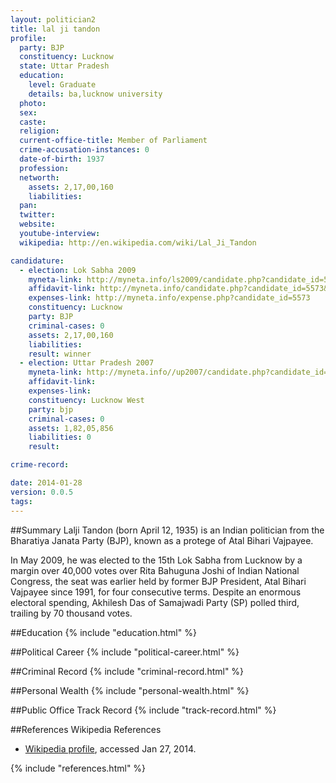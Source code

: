 ```yaml
---
layout: politician2
title: lal ji tandon
profile: 
  party: BJP
  constituency: Lucknow
  state: Uttar Pradesh
  education: 
    level: Graduate
    details: ba,lucknow university
  photo: 
  sex: 
  caste: 
  religion: 
  current-office-title: Member of Parliament
  crime-accusation-instances: 0
  date-of-birth: 1937
  profession: 
  networth: 
    assets: 2,17,00,160
    liabilities: 
  pan: 
  twitter: 
  website: 
  youtube-interview: 
  wikipedia: http://en.wikipedia.com/wiki/Lal_Ji_Tandon

candidature: 
  - election: Lok Sabha 2009
    myneta-link: http://myneta.info/ls2009/candidate.php?candidate_id=5573
    affidavit-link: http://myneta.info/candidate.php?candidate_id=5573&scan=original
    expenses-link: http://myneta.info/expense.php?candidate_id=5573
    constituency: Lucknow 
    party: BJP
    criminal-cases: 0
    assets: 2,17,00,160
    liabilities: 
    result: winner 
  - election: Uttar Pradesh 2007
    myneta-link: http://myneta.info//up2007/candidate.php?candidate_id=169
    affidavit-link: 
    expenses-link: 
    constituency: Lucknow West 
    party: bjp
    criminal-cases: 0
    assets: 1,82,05,856
    liabilities: 0
    result:  

crime-record: 

date: 2014-01-28
version: 0.0.5
tags: 
---
```

##Summary
Lalji Tandon (born April 12, 1935) is an Indian politician from the Bharatiya Janata Party (BJP), known as a protege of Atal Bihari Vajpayee.

In May 2009, he was elected to the 15th Lok Sabha from Lucknow by a margin over 40,000 votes over Rita Bahuguna Joshi of Indian National Congress, the seat was earlier held by former BJP President, Atal Bihari Vajpayee since 1991, for four consecutive terms. Despite an enormous electoral spending, Akhilesh Das of Samajwadi Party (SP) polled third, trailing by 70 thousand votes.


##Education
{% include "education.html" %}


##Political Career
{% include "political-career.html" %}


##Criminal Record
{% include "criminal-record.html" %}


##Personal Wealth
{% include "personal-wealth.html" %}


##Public Office Track Record
{% include "track-record.html" %}


##References
Wikipedia References
- [Wikipedia profile]({{page.profile.wikipedia}}), accessed Jan 27, 2014.



{% include "references.html" %}